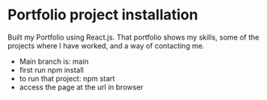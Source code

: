 # Portfolio project installation

Built my Portfolio using React.js. That portfolio shows my skills, some of the projects where I have worked, and a way of contacting me.  

- Main branch is: main 
- first run npm install 
- to run that project: npm start 
- access the page at the url in browser
